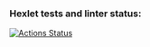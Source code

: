 ### Hexlet tests and linter status:
[![Actions Status](https://github.com/OXXL/php-project-45/actions/workflows/hexlet-check.yml/badge.svg)](https://github.com/OXXL/php-project-45/actions)